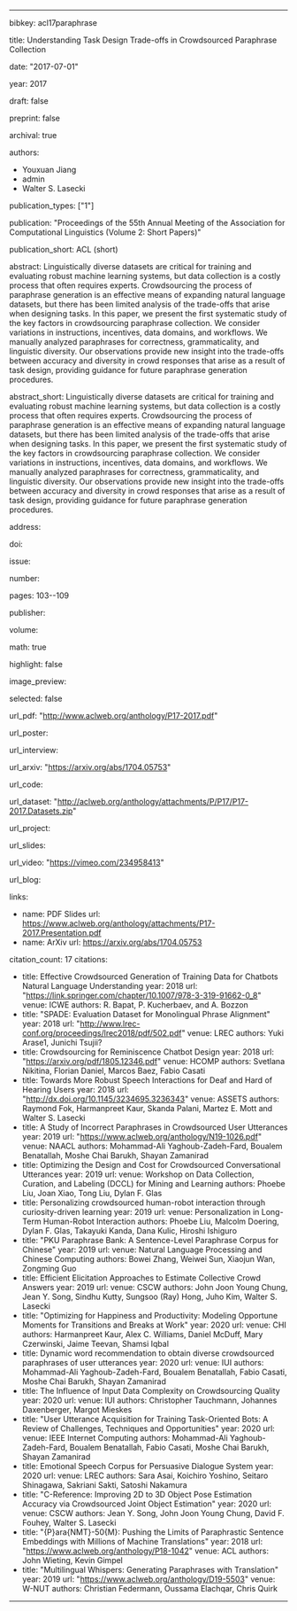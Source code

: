 ---

bibkey: acl17paraphrase

title: Understanding Task Design Trade-offs in Crowdsourced Paraphrase Collection

date: "2017-07-01"

year: 2017

draft: false

preprint: false

archival: true

authors: 
- Youxuan Jiang
- admin
- Walter S. Lasecki

publication_types: ["1"]

publication: "Proceedings of the 55th Annual Meeting of the Association for Computational Linguistics (Volume 2: Short Papers)"

publication_short: ACL (short)

abstract: Linguistically diverse datasets are critical for training and evaluating robust machine learning systems, but data collection is a costly process that often requires experts. Crowdsourcing the process of paraphrase generation is an effective means of expanding natural language datasets, but there has been limited analysis of the trade-offs that arise when designing tasks. In this paper, we present the first systematic study of the key factors in crowdsourcing paraphrase collection. We consider variations in instructions, incentives, data domains, and workflows. We manually analyzed paraphrases for correctness, grammaticality, and linguistic diversity. Our observations provide new insight into the trade-offs between accuracy and diversity in crowd responses that arise as a result of task design, providing guidance for future paraphrase generation procedures.

abstract_short: Linguistically diverse datasets are critical for training and evaluating robust machine learning systems, but data collection is a costly process that often requires experts. Crowdsourcing the process of paraphrase generation is an effective means of expanding natural language datasets, but there has been limited analysis of the trade-offs that arise when designing tasks. In this paper, we present the first systematic study of the key factors in crowdsourcing paraphrase collection. We consider variations in instructions, incentives, data domains, and workflows. We manually analyzed paraphrases for correctness, grammaticality, and linguistic diversity. Our observations provide new insight into the trade-offs between accuracy and diversity in crowd responses that arise as a result of task design, providing guidance for future paraphrase generation procedures.

address: 

doi: 

issue: 

number: 

pages: 103--109

publisher: 

volume: 

math: true

highlight: false

image_preview: 

selected: false

url_pdf: "http://www.aclweb.org/anthology/P17-2017.pdf"

url_poster: 

url_interview: 

url_arxiv: "https://arxiv.org/abs/1704.05753"

url_code: 

url_dataset: "http://aclweb.org/anthology/attachments/P/P17/P17-2017.Datasets.zip"

url_project: 

url_slides: 

url_video: "https://vimeo.com/234958413"

url_blog: 

links: 
- name: PDF Slides
  url: https://www.aclweb.org/anthology/attachments/P17-2017.Presentation.pdf
- name: ArXiv
  url: https://arxiv.org/abs/1704.05753

citation_count: 17
citations:
- title: Effective Crowdsourced Generation of Training Data for Chatbots Natural Language Understanding
  year: 2018
  url: "https://link.springer.com/chapter/10.1007/978-3-319-91662-0_8"
  venue: ICWE
  authors: R. Bapat, P. Kucherbaev, and A. Bozzon
- title: "SPADE: Evaluation Dataset for Monolingual Phrase Alignment"
  year: 2018
  url: "http://www.lrec-conf.org/proceedings/lrec2018/pdf/502.pdf"
  venue: LREC
  authors: Yuki Arase1, Junichi Tsujii?
- title: Crowdsourcing for Reminiscence Chatbot Design
  year: 2018
  url: "https://arxiv.org/pdf/1805.12346.pdf"
  venue: HCOMP
  authors: Svetlana Nikitina, Florian Daniel, Marcos Baez, Fabio Casati
- title: Towards More Robust Speech Interactions for Deaf and Hard of Hearing Users
  year: 2018
  url: "http://dx.doi.org/10.1145/3234695.3236343"
  venue: ASSETS
  authors: Raymond Fok, Harmanpreet Kaur, Skanda Palani, Martez E. Mott and Walter S. Lasecki
- title: A Study of Incorrect Paraphrases in Crowdsourced User Utterances
  year: 2019
  url: "https://www.aclweb.org/anthology/N19-1026.pdf"
  venue: NAACL
  authors: Mohammad-Ali Yaghoub-Zadeh-Fard, Boualem Benatallah, Moshe Chai Barukh, Shayan Zamanirad
- title: Optimizing the Design and Cost for Crowdsourced Conversational Utterances
  year: 2019
  url: 
  venue: Workshop on Data Collection, Curation, and Labeling (DCCL) for Mining and Learning
  authors: Phoebe Liu, Joan Xiao, Tong Liu, Dylan F. Glas
- title: Personalizing crowdsourced human-robot interaction through curiosity-driven learning
  year: 2019
  url: 
  venue: Personalization in Long-Term Human-Robot Interaction
  authors: Phoebe Liu, Malcolm Doering, Dylan F. Glas, Takayuki Kanda, Dana Kulic, Hiroshi Ishiguro
- title: "PKU Paraphrase Bank: A Sentence-Level Paraphrase Corpus for Chinese"
  year: 2019
  url: 
  venue: Natural Language Processing and Chinese Computing
  authors: Bowei Zhang, Weiwei Sun, Xiaojun Wan, Zongming Guo
- title: Efficient Elicitation Approaches to Estimate Collective Crowd Answers
  year: 2019
  url: 
  venue: CSCW
  authors: John Joon Young Chung, Jean Y. Song, Sindhu Kutty, Sungsoo (Ray) Hong, Juho Kim, Walter S. Lasecki
- title: "Optimizing for Happiness and Productivity: Modeling Opportune Moments for Transitions and Breaks at Work"
  year: 2020
  url: 
  venue: CHI
  authors: Harmanpreet Kaur, Alex C. Williams, Daniel McDuff, Mary Czerwinski, Jaime Teevan, Shamsi Iqbal
- title: Dynamic word recommendation to obtain diverse crowdsourced paraphrases of user utterances
  year: 2020
  url: 
  venue: IUI
  authors: Mohammad-Ali Yaghoub-Zadeh-Fard, Boualem Benatallah, Fabio Casati, Moshe Chai Barukh, Shayan Zamanirad
- title: The Influence of Input Data Complexity on Crowdsourcing Quality
  year: 2020
  url: 
  venue: IUI
  authors: Christopher Tauchmann, Johannes Daxenberger, Margot Mieskes
- title: "User Utterance Acquisition for Training Task-Oriented Bots: A Review of Challenges, Techniques and Opportunities"
  year: 2020
  url: 
  venue: IEEE Internet Computing
  authors: Mohammad-Ali Yaghoub-Zadeh-Fard, Boualem Benatallah, Fabio Casati, Moshe Chai Barukh, Shayan Zamanirad
- title: Emotional Speech Corpus for Persuasive Dialogue System
  year: 2020
  url: 
  venue: LREC
  authors: Sara Asai, Koichiro Yoshino, Seitaro Shinagawa, Sakriani Sakti, Satoshi Nakamura
- title: "C-Reference: Improving 2D to 3D Object Pose Estimation Accuracy via Crowdsourced Joint Object Estimation"
  year: 2020
  url: 
  venue: CSCW
  authors: Jean Y. Song, John Joon Young Chung, David F. Fouhey, Walter S. Lasecki
- title: "{P}ara{NMT}-50{M}: Pushing the Limits of Paraphrastic Sentence Embeddings with Millions of Machine Translations"
  year: 2018
  url: "https://www.aclweb.org/anthology/P18-1042"
  venue: ACL
  authors: John Wieting, Kevin Gimpel
- title: "Multilingual Whispers: Generating Paraphrases with Translation"
  year: 2019
  url: "https://www.aclweb.org/anthology/D19-5503"
  venue: W-NUT
  authors: Christian Federmann, Oussama Elachqar, Chris Quirk


---